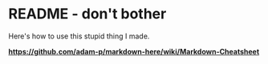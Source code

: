 # README - don't bother 
Here's how to use this stupid thing I made.



**https://github.com/adam-p/markdown-here/wiki/Markdown-Cheatsheet**

